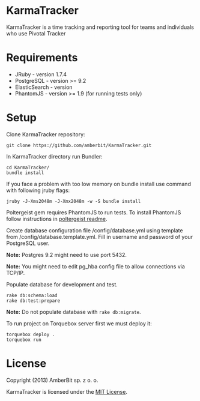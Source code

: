KarmaTracker
============

KarmaTracker is a time tracking and reporting tool for teams and individuals who use Pivotal Tracker

Requirements
============

* JRuby - version 1.7.4
* PostgreSQL - version >= 9.2
* ElasticSearch - version 
* PhantomJS - version >= 1.9 (for running tests only)

Setup
=====

Clone KarmaTracker repository:

    git clone https://github.com/amberbit/KarmaTracker.git

In KarmaTracker directory run Bundler:

    cd KarmaTracker/
    bundle install

If you face a problem with too low memory on bundle install use command with following jruby flags:

    jruby -J-Xms2048m -J-Xmx2048m -w -S bundle install

Poltergeist gem requires PhantomJS to run tests. To install PhantomJS follow instructions in [poltergeist readme](https://github.com/jonleighton/poltergeist/blob/master/README.md#installing-phantomjs).

Create database configuration file /config/database.yml using template from /config/database.template.yml. Fill in username and password of your PostgreSQL user.

**Note:** Postgres 9.2 might need to use port 5432.

**Note:** You might need to edit pg_hba config file to allow connections via TCP/IP.

Populate database for development and test.

    rake db:schema:load
    rake db:test:prepare

**Note:** Do not populate database with `rake db:migrate`.

To run project on Torquebox server first we must deploy it:

    torquebox deploy .
    torquebox run

License
=======

Copyright (2013) AmberBit sp. z o. o.

KarmaTracker is licensed under the [MIT License](http://www.opensource.org/licenses/MIT).
